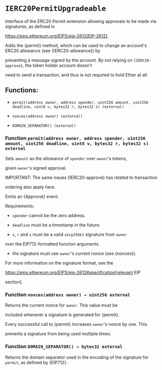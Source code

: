 # `IERC20PermitUpgradeable`

Interface of the ERC20 Permit extension allowing approvals to be made via signatures, as defined in

https://eips.ethereum.org/EIPS/eip-2612[EIP-2612].

Adds the {permit} method, which can be used to change an account's ERC20 allowance (see {IERC20-allowance}) by

presenting a message signed by the account. By not relying on `{IERC20-approve}`, the token holder account doesn't

need to send a transaction, and thus is not required to hold Ether at all.

## Functions:

- `permit(address owner, address spender, uint256 amount, uint256 deadline, uint8 v, bytes32 r, bytes32 s) (external)`

- `nonces(address owner) (external)`

- `DOMAIN_SEPARATOR() (external)`

### Function `permit(address owner, address spender, uint256 amount, uint256 deadline, uint8 v, bytes32 r, bytes32 s) external`

Sets `amount` as the allowance of `spender` over `owner`'s tokens,

given `owner`'s signed approval.

IMPORTANT: The same issues {IERC20-approve} has related to transaction

ordering also apply here.

Emits an {Approval} event.

Requirements:

- `spender` cannot be the zero address.

- `deadline` must be a timestamp in the future.

- `v`, `r` and `s` must be a valid `secp256k1` signature from `owner`

over the EIP712-formatted function arguments.

- the signature must use ``owner``'s current nonce (see {nonces}).

For more information on the signature format, see the

https://eips.ethereum.org/EIPS/eip-2612#specification[relevant EIP

section].

### Function `nonces(address owner) → uint256 external`

Returns the current nonce for `owner`. This value must be

included whenever a signature is generated for {permit}.

Every successful call to {permit} increases ``owner``'s nonce by one. This

prevents a signature from being used multiple times.

### Function `DOMAIN_SEPARATOR() → bytes32 external`

Returns the domain separator used in the encoding of the signature for `permit`, as defined by {EIP712}.
